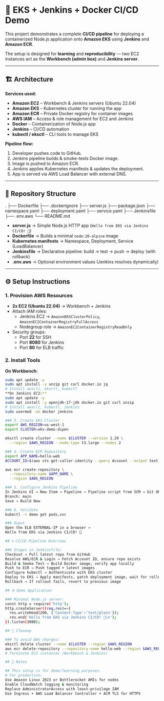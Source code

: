 # 🚀 EKS + Jenkins + Docker CI/CD Demo

This project demonstrates a complete **CI/CD pipeline** for deploying a containerized Node.js application onto **Amazon EKS** using **Jenkins** and **Amazon ECR**.  

The setup is designed for **learning** and **reproducibility** — two EC2 instances act as the **Workbench (admin box)** and **Jenkins server**.

---

## 🏗️ Architecture

**Services used:**
- **Amazon EC2** – Workbench & Jenkins servers (Ubuntu 22.04)
- **Amazon EKS** – Kubernetes cluster for running the app
- **Amazon ECR** – Private Docker registry for container images
- **AWS IAM** – Access & role management for EC2 and Jenkins
- **Docker** – Containerization of Node.js app
- **Jenkins** – CI/CD automation
- **kubectl / eksctl** – CLI tools to manage EKS

**Pipeline flow:**
1. Developer pushes code to GitHub.
2. Jenkins pipeline builds & smoke-tests Docker image.
3. Image is pushed to Amazon ECR.
4. Jenkins applies Kubernetes manifests & updates the deployment.
5. App is served via AWS Load Balancer with external DNS.

---

## 📂 Repository Structure
.
├── Dockerfile
├── .dockerignore
├── server.js
├── package.json
├── namespace.yaml
├── deployment.yaml
├── service.yaml
├── Jenkinsfile
├── .env.aws
└── README.md


- **server.js** → Simple Node.js HTTP app (`Hello from EKS via Jenkins CI/CD! 🚀`)
- **Dockerfile** → Builds a minimal `node:20-alpine` image
- **Kubernetes manifests** → Namespace, Deployment, Service (LoadBalancer)
- **Jenkinsfile** → Declarative pipeline: build → test → push → deploy (with rollback)
- **.env.aws** → Optional environment values (Jenkins resolves dynamically)

---

## ⚙️ Setup Instructions

### 1. Provision AWS Resources
- **2x EC2 (Ubuntu 22.04)** → Workbench + Jenkins
- Attach IAM roles:
  - Jenkins EC2 → `AmazonEKSClusterPolicy`, `AmazonEC2ContainerRegistryFullAccess`
  - Nodegroup role → `AmazonEC2ContainerRegistryReadOnly`
- Security groups:  
  - Port **22** for SSH  
  - Port **8080** for Jenkins  
  - Port **80** for ELB traffic  

### 2. Install Tools
**On Workbench:**
```bash
sudo apt update -y
sudo apt install -y unzip git curl docker.io jq
# Install awscli, eksctl, kubectl
**On Jenkins EC2:**
sudo apt update -y
sudo apt install -y openjdk-17-jdk docker.io git curl unzip
# Install awscli, kubectl, Jenkins
sudo usermod -aG docker jenkins

### 3. Create EKS Cluster
export AWS_REGION=us-west-1
export CLUSTER=eks-demo-dipen

eksctl create cluster --name $CLUSTER --version 1.29 \
  --region $AWS_REGION --node-type t3.large --nodes 2

### 4. Create ECR Repository
export APP_NAME=hello-web
ACCOUNT_ID=$(aws sts get-caller-identity --query Account --output text)

aws ecr create-repository \
  --repository-name $APP_NAME \
  --region $AWS_REGION

### 5. Configure Jenkins Pipeline
In Jenkins UI → New Item → Pipeline → Pipeline script from SCM → Git URL
Branch: main
Save → Build Now

### 6. Validate
kubectl -n demo get pods,svc

### Ouput
Open the ELB EXTERNAL-IP in a browser →
Hello from EKS via Jenkins CI/CD! 🚀

## 🌀 CI/CD Pipeline Overview

### Stages in Jenkinsfile:
Checkout → Pull latest repo from GitHub
Resolve AWS/ECR & Login → Fetch Account ID, ensure repo exists
Build & Smoke Test → Build Docker image, verify app locally
Push to ECR → Push tagged + latest images
Configure kubectl → Authenticate with EKS cluster
Deploy to EKS → Apply manifests, patch deployment image, wait for rollout
Rollback → If rollout fails, revert to previous image

## 🌐 Demo Application

### Minimal Node.js server:
const http = require('http');
http.createServer((req,res)=>{
  res.writeHead(200, {'Content-Type':'text/plain'});
  res.end('Hello from EKS via Jenkins CI/CD! 🚀\n');
}).listen(3000);

## 🧹 Cleanup

### To avoid AWS charges:
eksctl delete cluster --name $CLUSTER --region $AWS_REGION
aws ecr delete-repository --repository-name hello-web --region $AWS_REGION --force
# Terminate EC2 instances (Workbench & Jenkins)

## 📌 Notes

## This setup is for demo/learning purposes.
# For production:
Use Amazon Linux 2023 or Bottlerocket AMIs for nodes
Enable CloudWatch logging & monitoring
Replace AdministratorAccess with least-privilege IAM
Use Ingress + AWS Load Balancer Controller + ACM TLS for HTTPS